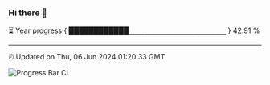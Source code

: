 ### Hi there 👋

⏳ Year progress { ████████████▁▁▁▁▁▁▁▁▁▁▁▁▁▁▁▁▁▁ } 42.91 %

---

⏰ Updated on Thu, 06 Jun 2024 01:20:33 GMT

![Progress Bar CI](https://github.com/ZhaoGui/ZhaoGui/workflows/Progress%20Bar%20CI/badge.svg)
